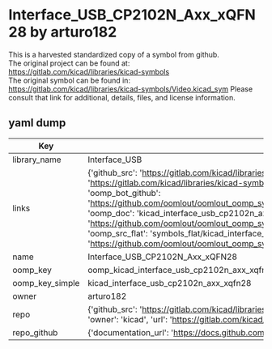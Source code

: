 # Interface_USB_CP2102N_Axx_xQFN28 by arturo182  
This is a harvested standardized copy of a symbol from github.  
The original project can be found at:  
https://gitlab.com/kicad/libraries/kicad-symbols  
The original symbol can be found in:
https://gitlab.com/kicad/libraries/kicad-symbols/Video.kicad_sym
Please consult that link for additional, details, files, and license information.  
## yaml dump  
| Key | Value |  
| --- | --- |  
| library_name | Interface_USB |  
| links | {'github_src': 'https://gitlab.com/kicad/libraries/kicad-symbols/Video.kicad_sym', 'github_src_repo': 'https://gitlab.com/kicad/libraries/kicad-symbols', 'oomp_bot': 'kicad_interface_usb_cp2102n_axx_xqfn28/working', 'oomp_bot_github': 'https://github.com/oomlout/oomlout_oomp_symbol_bot/tree/main/kicad_interface_usb_cp2102n_axx_xqfn28/working', 'oomp_doc': 'kicad_interface_usb_cp2102n_axx_xqfn28/working', 'oomp_doc_github': 'https://github.com/oomlout/oomlout_oomp_symbol_doc/tree/main/kicad_interface_usb_cp2102n_axx_xqfn28/working', 'oomp_src_flat': 'symbols_flat/kicad_interface_usb_cp2102n_axx_xqfn28/working', 'oomp_src_flat_github': 'https://github.com/oomlout/oomlout_oomp_symbol_src/tree/main/kicad_interface_usb_cp2102n_axx_xqfn28/working'} |  
| name | Interface_USB_CP2102N_Axx_xQFN28 |  
| oomp_key | oomp_kicad_interface_usb_cp2102n_axx_xqfn28 |  
| oomp_key_simple | kicad_interface_usb_cp2102n_axx_xqfn28 |  
| owner | arturo182 |  
| repo | {'github_src': 'https://gitlab.com/kicad/libraries/kicad-symbols/Video.kicad_sym', 'name': 'libraries/kicad-symbols', 'owner': 'kicad', 'url': 'https://gitlab.com/kicad/libraries/kicad-symbols'} |  
| repo_github | {'documentation_url': 'https://docs.github.com/rest/repos/repos#get-a-repository', 'message': 'Not Found'} |  

